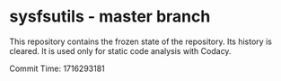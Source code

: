 # sysfsutils - master branch

This repository contains the frozen state of the repository.
Its history is cleared. It is used only for static code
analysis with Codacy.

Commit Time: 1716293181